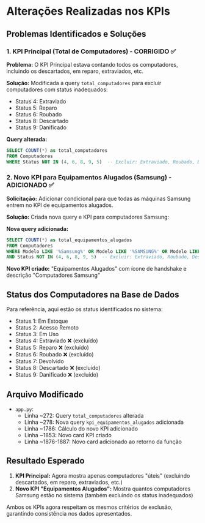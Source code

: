 # Alterações Realizadas nos KPIs

## Problemas Identificados e Soluções

### 1. KPI Principal (Total de Computadores) - CORRIGIDO ✅

**Problema:** O KPI Principal estava contando todos os computadores, incluindo os descartados, em reparo, extraviados, etc.

**Solução:** Modificada a query `total_computadores` para excluir computadores com status inadequados:
- Status 4: Extraviado
- Status 5: Reparo  
- Status 6: Roubado
- Status 8: Descartado
- Status 9: Danificado

**Query alterada:**
```sql
SELECT COUNT(*) as total_computadores
FROM Computadores
WHERE Status NOT IN (4, 6, 8, 9, 5)  -- Excluir: Extraviado, Roubado, Descartado, Danificado, Reparo
```

### 2. Novo KPI para Equipamentos Alugados (Samsung) - ADICIONADO ✅

**Solicitação:** Adicionar condicional para que todas as máquinas Samsung entrem no KPI de equipamentos alugados.

**Solução:** Criada nova query e KPI para computadores Samsung:

**Nova query adicionada:**
```sql
SELECT COUNT(*) as total_equipamentos_alugados
FROM Computadores
WHERE Modelo LIKE '%Samsung%' OR Modelo LIKE '%SAMSUNG%' OR Modelo LIKE '%samsung%'
AND Status NOT IN (4, 6, 8, 9, 5)  -- Excluir: Extraviado, Roubado, Descartado, Danificado, Reparo
```

**Novo KPI criado:** "Equipamentos Alugados" com ícone de handshake e descrição "Computadores Samsung"

## Status dos Computadores na Base de Dados

Para referência, aqui estão os status identificados no sistema:
- Status 1: Em Estoque
- Status 2: Acesso Remoto  
- Status 3: Em Uso
- Status 4: Extraviado ❌ (excluído)
- Status 5: Reparo ❌ (excluído)
- Status 6: Roubado ❌ (excluído)
- Status 7: Devolvido
- Status 8: Descartado ❌ (excluído)
- Status 9: Danificado ❌ (excluído)

## Arquivo Modificado

- `app.py`: 
  - Linha ~272: Query `total_computadores` alterada
  - Linha ~278: Nova query `kpi_equipamentos_alugados` adicionada
  - Linha ~1786: Cálculo do novo KPI adicionado
  - Linha ~1853: Novo card KPI criado
  - Linha ~1876-1887: Novo card adicionado ao retorno da função

## Resultado Esperado

1. **KPI Principal:** Agora mostra apenas computadores "úteis" (excluindo descartados, em reparo, extraviados, etc.)
2. **Novo KPI "Equipamentos Alugados":** Mostra quantos computadores Samsung estão no sistema (também excluindo os status inadequados)

Ambos os KPIs agora respeitam os mesmos critérios de exclusão, garantindo consistência nos dados apresentados.
